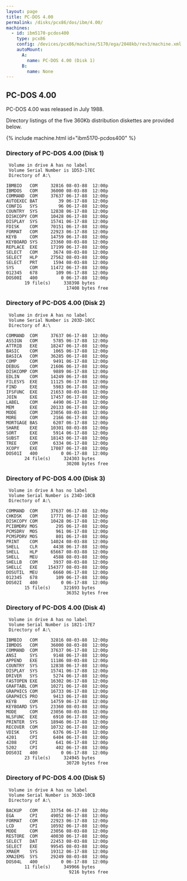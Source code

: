 ```yaml
---
layout: page
title: PC-DOS 4.00
permalink: /disks/pcx86/dos/ibm/4.00/
machines:
  - id: ibm5170-pcdos400
    type: pcx86
    config: /devices/pcx86/machine/5170/ega/2048kb/rev3/machine.xml
    autoMount:
      A:
        name: PC-DOS 4.00 (Disk 1)
      B:
        name: None
---
```


PC-DOS 4.00
-----------

PC-DOS 4.00 was released in July 1988. 

Directory listings of the five 360Kb distribution diskettes are provided below.

{% include machine.html id="ibm5170-pcdos400" %}

### Directory of PC-DOS 4.00 (Disk 1)

	 Volume in drive A has no label
	 Volume Serial Number is 1D53-17EC
	 Directory of A:\

	IBMBIO   COM     32816 08-03-88  12:00p
	IBMDOS   COM     36000 08-03-88  12:00p
	COMMAND  COM     37637 06-17-88  12:00p
	AUTOEXEC BAT        39 06-17-88  12:00p
	CONFIG   SYS        96 06-17-88  12:00p
	COUNTRY  SYS     12838 06-17-88  12:00p
	DISKCOPY COM     10428 06-17-88  12:00p
	DISPLAY  SYS     15741 06-17-88  12:00p
	FDISK    COM     70151 06-17-88  12:00p
	FORMAT   COM     22923 06-17-88  12:00p
	KEYB     COM     14759 06-17-88  12:00p
	KEYBOARD SYS     23360 08-03-88  12:00p
	REPLACE  EXE     17199 06-17-88  12:00p
	SELECT   COM      3674 08-03-88  12:00p
	SELECT   HLP     27562 08-03-88  12:00p
	SELECT   PRT      1594 08-03-88  12:00p
	SYS      COM     11472 06-17-88  12:00p
	012345   678       109 06-17-88  12:00p
	DOS00I   400         0 06-17-88  12:00p
	       19 file(s)     338398 bytes
	                       17408 bytes free

### Directory of PC-DOS 4.00 (Disk 2)

	 Volume in drive A has no label
	 Volume Serial Number is 203D-10CC
	 Directory of A:\

	COMMAND  COM     37637 06-17-88  12:00p
	ASSIGN   COM      5785 06-17-88  12:00p
	ATTRIB   EXE     18247 06-17-88  12:00p
	BASIC    COM      1065 06-17-88  12:00p
	BASICA   COM     36285 06-17-88  12:00p
	COMP     COM      9491 06-17-88  12:00p
	DEBUG    COM     21606 06-17-88  12:00p
	DISKCOMP COM      9889 06-17-88  12:00p
	EDLIN    COM     14249 06-17-88  12:00p
	FILESYS  EXE     11125 06-17-88  12:00p
	FIND     EXE      5983 06-17-88  12:00p
	IFSFUNC  EXE     21653 08-03-88  12:00p
	JOIN     EXE     17457 06-17-88  12:00p
	LABEL    COM      4490 06-17-88  12:00p
	MEM      EXE     20133 06-17-88  12:00p
	MODE     COM     23056 08-03-88  12:00p
	MORE     COM      2166 06-17-88  12:00p
	MORTGAGE BAS      6207 06-17-88  12:00p
	SHARE    EXE     10301 08-03-88  12:00p
	SORT     EXE      5914 06-17-88  12:00p
	SUBST    EXE     18143 06-17-88  12:00p
	TREE     COM      6334 06-17-88  12:00p
	XCOPY    EXE     17087 06-17-88  12:00p
	DOS01I   400         0 06-17-88  12:00p
	       24 file(s)     324303 bytes
	                       30208 bytes free

### Directory of PC-DOS 4.00 (Disk 3)

	 Volume in drive A has no label
	 Volume Serial Number is 234D-10CB
	 Directory of A:\

	COMMAND  COM     37637 06-17-88  12:00p
	CHKDSK   COM     17771 06-17-88  12:00p
	DISKCOPY COM     10428 06-17-88  12:00p
	PCIBMDRV MOS       295 06-17-88  12:00p
	PCMSDRV  MOS       961 06-17-88  12:00p
	PCMSPDRV MOS       801 06-17-88  12:00p
	PRINT    COM     14024 08-03-88  12:00p
	SHELL    CLR      4438 06-17-88  12:00p
	SHELL    HLP     65667 08-03-88  12:00p
	SHELL    MEU      4588 08-03-88  12:00p
	SHELLB   COM      3937 08-03-88  12:00p
	SHELLC   EXE    154377 08-03-88  12:00p
	DOSUTIL  MEU      6660 06-17-88  12:00p
	012345   678       109 06-17-88  12:00p
	DOS02I   400         0 06-17-88  12:00p
	       15 file(s)     321693 bytes
	                       36352 bytes free

### Directory of PC-DOS 4.00 (Disk 4)

	 Volume in drive A has no label
	 Volume Serial Number is 1821-17E7
	 Directory of A:\

	IBMBIO   COM     32816 08-03-88  12:00p
	IBMDOS   COM     36000 08-03-88  12:00p
	COMMAND  COM     37637 06-17-88  12:00p
	ANSI     SYS      9148 06-17-88  12:00p
	APPEND   EXE     11186 08-03-88  12:00p
	COUNTRY  SYS     12838 06-17-88  12:00p
	DISPLAY  SYS     15741 06-17-88  12:00p
	DRIVER   SYS      5274 06-17-88  12:00p
	FASTOPEN EXE     16302 06-17-88  12:00p
	GRAFTABL COM     10271 06-17-88  12:00p
	GRAPHICS COM     16733 06-17-88  12:00p
	GRAPHICS PRO      9413 06-17-88  12:00p
	KEYB     COM     14759 06-17-88  12:00p
	KEYBOARD SYS     23360 08-03-88  12:00p
	MODE     COM     23056 08-03-88  12:00p
	NLSFUNC  EXE      6910 06-17-88  12:00p
	PRINTER  SYS     18946 06-17-88  12:00p
	RECOVER  COM     10732 06-17-88  12:00p
	VDISK    SYS      6376 06-17-88  12:00p
	4201     CPI      6404 06-17-88  12:00p
	4208     CPI       641 06-17-88  12:00p
	5202     CPI       402 06-17-88  12:00p
	DOS03I   400         0 06-17-88  12:00p
	       23 file(s)     324945 bytes
	                       30720 bytes free

### Directory of PC-DOS 4.00 (Disk 5)

	 Volume in drive A has no label
	 Volume Serial Number is 363D-10CB
	 Directory of A:\

	BACKUP   COM     33754 06-17-88  12:00p
	EGA      CPI     49052 06-17-88  12:00p
	FORMAT   COM     22923 06-17-88  12:00p
	LCD      CPI     10592 06-17-88  12:00p
	MODE     COM     23056 08-03-88  12:00p
	RESTORE  COM     40030 06-17-88  12:00p
	SELECT   DAT     22453 08-03-88  12:00p
	SELECT   EXE     99545 08-03-88  12:00p
	XMAEM    SYS     19312 06-17-88  12:00p
	XMA2EMS  SYS     29249 08-03-88  12:00p
	DOS04L   400         0 06-17-88  12:00p
	       11 file(s)     349966 bytes
	                        9216 bytes free
